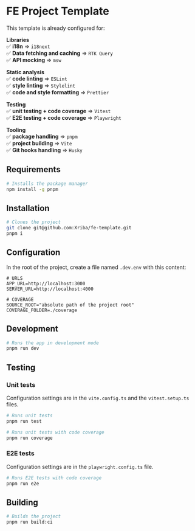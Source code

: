 # FE Project Template

This template is already configured for:

**Libraries**<br>
&#x2705; **i18n** => `i18next`<br>
&#x2705; **Data fetching and caching** => `RTK Query`<br>
&#x2705; **API mocking** => `msw`<br>

**Static analysis**<br>
&#x2705; **code linting** => `ESLint`<br>
&#x2705; **style linting** => `Stylelint`<br>
&#x2705; **code and style formatting** => `Prettier`<br>

**Testing**<br>
&#x2705; **unit testing + code coverage** => `Vitest`<br>
&#x2705; **E2E testing + code coverage** => `Playwright`<br>

**Tooling**<br>
&#x2705; **package handling** => `pnpm`<br>
&#x2705; **project building** => `Vite`<br>
&#x2705; **Git hooks handling** => `Husky`<br>

## Requirements

```bash
# Installs the package manager
npm install -g pnpm
```

## Installation

```bash
# Clones the project
git clone git@github.com:Xriba/fe-template.git
pnpm i
```

## Configuration
In the root of the project, create a file named `.dev.env` with this content:


```dotenv
# URLS
APP_URL=http://localhost:3000
SERVER_URL=http://localhost:4000

# COVERAGE
SOURCE_ROOT="absolute path of the project root"
COVERAGE_FOLDER=./coverage
```

## Development

```bash
# Runs the app in development mode
pnpm run dev
```

## Testing
### Unit tests
Configuration settings are in the `vite.config.ts` and the
 `vitest.setup.ts` files.

```bash
# Runs unit tests
pnpm run test

# Runs unit tests with code coverage
pnpm run coverage
```

### E2E tests
Configuration settings are in the `playwright.config.ts` file.

```bash
# Runs E2E tests with code coverage
pnpm run e2e
```

## Building

```bash
# Builds the project
pnpm run build:ci
```



